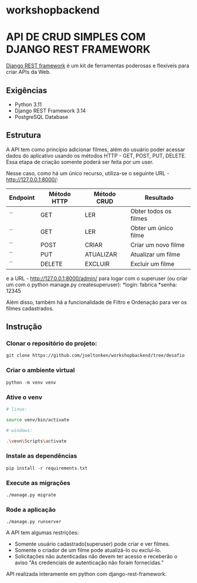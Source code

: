# workshopbackend

# API DE CRUD SIMPLES COM DJANGO REST FRAMEWORK
[Django REST framework](http://www.django-rest-framework.org/) é um kit de ferramentas poderosas e flexíveis para criar APIs da Web.

## Exigências
- Python 3.11
- Django REST Framework 3.14
- PostgreSQL Database

## Estrutura

A API tem como princípio adicionar filmes, além do usuário poder acessar dados do aplicativo usando os métodos HTTP - GET, POST, PUT, DELETE. 
Essa etapa de criação somente poderá ser feita por um user.

Nesse caso, como há um único recurso, utiliza-se o seguinte URL - http://127.0.0.1:8000/:

Endpoint |Método HTTP | Método CRUD | Resultado
-- | -- |-- |--
`` | GET | LER | Obter todos os filmes
`` | GET | LER | Obter um único filme
``| POST | CRIAR | Criar um novo filme
`` | PUT | ATUALIZAR | Atualizar um filme
`` | DELETE | EXCLUIR | Excluir um filme

e a URL - http://127.0.0.1:8000/admin/ para logar com o superuser (ou criar um com o python manage.py createsuperuser):
*login: fabrica
*senha: 12345

Além disso, também há a funcionalidade de Filtro e Ordenação para ver os filmes cadastrados.

## Instrução

### Clonar o repositório do projeto:
```
git clone https://github.com/joeltonken/workshopbackend/tree/desafio
```
### Criar o ambiente virtual
```
python -m venv venv
```
### Ative o venv
```bash
# linux: 

source venv/bin/activate

```

```bash
# windows: 

.\vevn\Scripts\activate

```

### Instale as dependências 
```
pip install -r requirements.txt
```
### Execute as migrações
```
./manage.py migrate
```
### Rode a aplicação
```
./manage.py runserver
```

A API tem algumas restrições:
-   Somente usuário cadastrado(superuser) pode criar e ver filmes.
-   Somente o criador de um filme pode atualizá-lo ou excluí-lo.
-   Solicitações não autenticadas não devem ter acesso e receberão o aviso "As credenciais de autenticação não foram fornecidas."

API realizada interamente em python com django-rest-framework.
